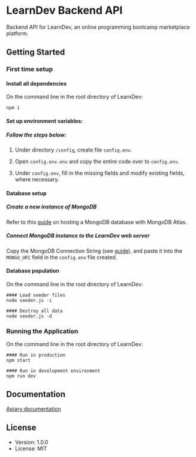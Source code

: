 # LearnDev Backend API

Backend API for LearnDev, an online programming bootcamp marketplace platform.

## Getting Started

### First time setup

#### Install all dependencies

On the command line in the root directory of LearnDev:

```
npm i
```

#### Set up environment variables:

##### Follow the steps below:

1. Under directory `/config`, create file `config.env`.

2. Open `config.env.env` and copy the entire code over to `config.env`.

3. Under `config.env`, fill in the missing fields and modify existing fields, where necessary.

#### Database setup

##### Create a new instance of MongoDB

Refer to this [guide](https://docs.atlas.mongodb.com/getting-started/) on hosting a MongoDB database with MongoDB Atlas.

##### Connect MongoDB instance to the LearnDev web server

Copy the MongoDB Connection String (see [guide](https://docs.atlas.mongodb.com/tutorial/connect-to-your-cluster/)), and paste it into the `MONGO_URI` field in the `config.env` file created.

#### Database population

On the command line in the root directory of LearnDev:

```
#### Load seeder files
node seeder.js -i

#### Destroy all data
node seeder.js -d
```

### Running the Application

On the command line in the root directory of LearnDev:

```
#### Run in production
npm start

#### Run in development environment
npm run dev
```

## Documentation

[Apiary documentation](https://learndev.docs.apiary.io/)

## License

-   Version: 1.0.0
-   License: MIT
